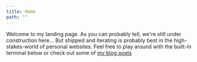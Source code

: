 ```yaml
---
title: Home
path: ""
---
```


Welcome to my landing page. As you can probably tell, we're still under construction here... But shipped and iterating is probably best in the high-stakes-world of personal websites. Feel free to play around with the built-in terminal below or check out some of [my blog posts](#/blog)